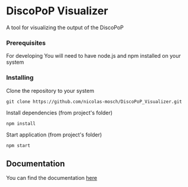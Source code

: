 # DiscoPoP Visualizer

A tool for visualizing the output of the DiscoPoP

### Prerequisites

For developing You will need to have node.js and npm installed on your system

### Installing

Clone the repository to your system

```
git clone https://github.com/nicolas-mosch/DiscoPoP_Visualizer.git
```

Install dependencies (from project's folder)

```
npm install
```

Start application (from project's folder)

```
npm start
```

## Documentation

You can find the documentation [here](http://nicolas-mosch.github.io/DiscoPoP_Visualizer/documentation/version_B/)